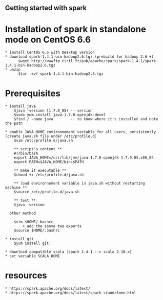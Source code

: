 ## Getting started with spark

# Installation of spark in standalone mode on CentOS 6.6
    * install CentOS 6.6 with Desktop version
    * download spark-1.4.1-bin-hadoop2.6.tgz (prebuild for hadoop 2.6 +) 
          $wget http://wwwftp.ciril.fr/pub/apache/spark/spark-1.4.1/spark-1.4.1-bin-hadoop2.6.tgz
    * unzip
          $tar -xvf spark-1.4.1-bin-hadoop2.6.tgz

# Prerequisites
    * install java 
        $java -version (1.7.0_85) -- version
        $sudo yum install java-1.7.0-openjdk-devel
        $find / -name java        -- to know where it's installed and note the path
    
    * enable JAVA_HOME environnement variable for all users, persistently [create java.sh file under /etc/profile.d]  
        $vim /etc/profile.d/java.sh
        
        ** script's content **
        #!/bin/bash
        export JAVA_HOME=/usr/lib/jvm/java-1.7.0-openjdk-1.7.0.85.x86_64
        export PATH=$JAVA_HOME/bin:$PATH
        
        ** make it executable **
        $chmod +x /etc/profile.d/java.sh
        
        ** load environnement variable in java.sh without restarting machine **
        $source /etc/profile.d/java.sh
      
        ** test **
        $java -version
        
      other method
      
        $vim $HOME/.bashrc
            + add the above two exports
        $source $HOME/.bashrc
      
    * install git
        $yum install git
        
    * download compatible scala (spark 1.4.1 --> scala 2.10.x)
    * set variable SCALA_HOME

# resources
    * https://spark.apache.org/docs/latest/
    * https://spark.apache.org/docs/latest/spark-standalone.html
